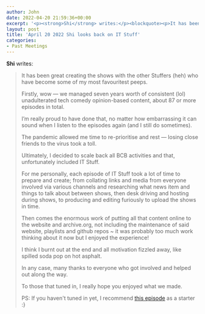 ```yaml
---
author: John
date: 2022-04-20 21:59:36+00:00
excerpt: '<p><strong>Shi</strong> writes:</p><blockquote><p>It has been great creating the shows with the other Stuffers (heh) who have become some of my most favouritest peeps.</p><p>Firstly, wow — we managed seven years worth of consistent (lol) unadulterated tech comedy opinion-based content, about 87 or more episodes in total.</p>'
layout: post
title: 'April 20 2022 Shi looks back on IT Stuff'
categories:
- Past Meetings
---
```


<p><strong>Shi</strong> writes:</p><blockquote><p>It has been great creating the shows with the other Stuffers (heh) who have become some of my most favouritest peeps.</p><p>Firstly, wow — we managed seven years worth of consistent (lol) unadulterated tech comedy opinion-based content, about 87 or more episodes in total.</p><p>I’m really proud to have done that, no matter how embarrassing it can sound when I listen to the episodes again (and I still do sometimes).</p><p>The pandemic allowed me time to re-prioritise and rest — losing close friends to the virus took a toll.</p><p>Ultimately, I decided to scale back all BCB activities and that, unfortunately included IT Stuff.</p><p>For me personally, each episode of IT Stuff took a lot of time to prepare and create; from collating links and media from everyone involved via various channels and researching what news item and things to talk about between shows, then desk driving and hosting during shows, to producing and editing furiously to upload the shows in time.</p><p>Then comes the enormous work of putting all that content online to the website and archive.org, not including the maintenance of said website, playlists and github repos ~ it was probably too much work thinking about it now but I enjoyed the experience!</p><p>I think I burnt out at the end and all motivation fizzled away, like spilled soda pop on hot asphalt.</p><p>In any case, many thanks to everyone who got involved and helped out along the way.</p><p>To those that tuned in, I really hope you enjoyed what we made.</p><p>PS: If you haven't tuned in yet, I recommend <a href="https://xriss.github.io/itstuff.org.uk/blog/2019-11-13-ITStuff131119/" type="text/html" role="link">this episode</a> as a starter :}</p></blockquote>
